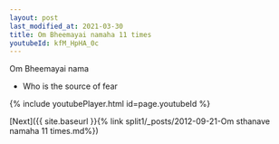```yaml
---
layout: post
last_modified_at: 2021-03-30
title: Om Bheemayai namaha 11 times
youtubeId: kfM_HpHA_0c
---
```

 
 
Om Bheemayai nama 
 
 -  Who is the source of fear 
 
  
 
  
 
 
 
 
 
 


{% include youtubePlayer.html id=page.youtubeId %}
 
[Next]({{ site.baseurl }}{% link  split1/_posts/2012-09-21-Om sthanave namaha 11 times.md%})
 
